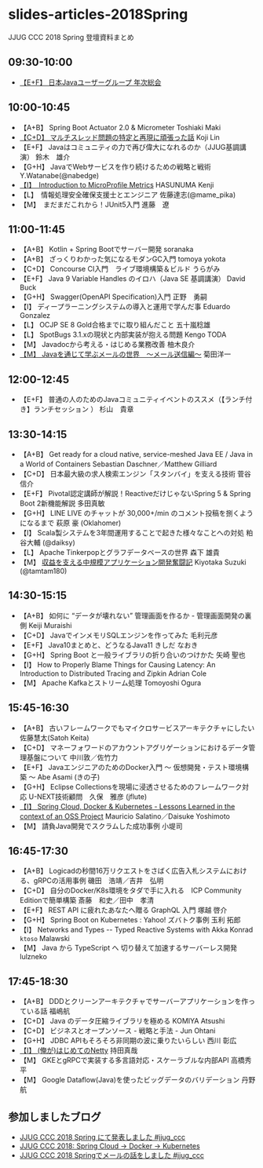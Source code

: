 # slides-articles-2018Spring
JJUG CCC 2018 Spring 登壇資料まとめ

## 09:30-10:00
- [【E+F】 日本Javaユーザーグループ 年次総会](https://www.slideshare.net/jjug/java-2018-98886645)

## 10:00-10:45
- 【A+B】 Spring Boot Actuator 2.0 & Micrometer Toshiaki Maki
- [【C+D】 マルチスレッド問題の特定と再現に頑張った話](https://www.slideshare.net/linecorp/ss-98819155)	Koji Lin
- 【E+F】 Javaはコミュニティの力で再び偉大になれるのか（JJUG基調講演）	鈴木　雄介
- 【G+H】 JavaでWebサービスを作り続けるための戦略と戦術	Y.Watanabe(@nabedge)
- [【I】　Introduction to MicroProfile Metrics](https://www.slideshare.net/khasunuma/microprofile-metrics)	HASUNUMA Kenji
- 【L】　情報処理安全確保支援士とエンジニア	佐藤達志(@mame_pika)
- 【M】　まだまだこれから！JUnit5入門	進藤　遼

## 11:00-11:45
- 【A+B】 Kotlin + Spring Bootでサーバー開発	soranaka
- 【A+B】 ざっくりわかった気になるモダンGC入門	tomoya yokota
- 【C+D】 Concourse CI入門　ライブ環境構築＆ビルド	うらがみ
- 【E+F】 Java 9 Variable Handles のイロハ（Java SE 基調講演）	David Buck
- 【G+H】 Swagger(OpenAPI Specification)入門	正野　勇嗣
- 【I】 ディープラーニングシステムの導入と運用で学んだ事	Eduardo Gonzalez
- 【L】 OCJP SE 8 Gold合格までに取り組んだこと	五十嵐稔雄
- 【L】 SpotBugs 3.1.xの現状と内部実装が抱える問題	Kengo TODA
- 【M】 Javadocから考える・はじめる業務改善	柚木良介
- [【M】 Javaを通じて学ぶメールの世界　～メール送信編～](https://speakerdeck.com/kikutaro/javawotong-zitexue-bumerufalseshi-jie)	菊田洋一

## 12:00-12:45
- 【E+F】 普通の人のためのJavaコミュニティイベントのススメ（【ランチ付き】ランチセッション ）	杉山　貴章

## 13:30-14:15
- 【A+B】 Get ready for a cloud native, service-meshed Java EE / Java in a World of Containers	Sebastian Daschner／Matthew Gilliard
- 【C+D】 日本最大級の求人検索エンジン「スタンバイ」を支える技術	菅谷 信介
- 【E+F】 Pivotal認定講師が解説！ReactiveだけじゃないSpring 5 & Spring Boot 2新機能解説	多田真敏
- 【G+H】 LINE LIVE のチャットが 30,000+/min のコメント投稿を捌くようになるまで	萩原 豪 (Oklahomer)
- 【I】 Scala製システムを3年間運用することで起きた様々なことへの対処	粕谷大輔 (@daiksy)
- 【L】 Apache Tinkerpopとグラフデータベースの世界	森下 雄貴
- 【M】 [収益を支える中規模アプリケーション開発奮闘記](https://www.slideshare.net/tamrin69/jjugccc2018-app-review-postmortem/)	Kiyotaka Suzuki (@tamtam180)

## 14:30-15:15
- 【A+B】 如何に “データが壊れない” 管理画面を作るか - 管理画面開発の裏側	Keiji Muraishi
- 【C+D】 JavaでインメモリSQLエンジンを作ってみた	毛利元彦
- 【E+F】 Java10まとめと、どうなるJava11	きしだ なおき	
- 【G+H】 Spring Boot と一般ライブラリの折り合いのつけかた	矢崎 聖也
- 【I】 How to Properly Blame Things for Causing Latency: An Introduction to Distributed Tracing and Zipkin	Adrian Cole
- 【M】 Apache Kafkaとストリーム処理	Tomoyoshi Ogura

## 15:45-16:30
- 【A+B】 古いフレームワークでもマイクロサービスアーキテクチャにしたい	佐藤慧太(Satoh Keita)
- 【C+D】 マネーフォワードのアカウントアグリゲーションにおけるデータ管理基盤について	中川敦／佐竹力
- 【E+F】 JavaエンジニアのためのDocker入門 〜 仮想開発・テスト環境構築 〜	Abe Asami (きの子)
- 【G+H】 Eclipse Collectionsを現場に浸透させるためのフレームワーク対応	U-NEXT技術顧問　久保　雅彦 (jflute)
- [【I】 Spring Cloud, Docker & Kubernetes - Lessons Learned in the context of an OSS Project](https://www.slideshare.net/salaboy/jjug-ccc-2018-lessons-learned-spring-cloud-docker-kubernetes)	Mauricio Salatino／Daisuke Yoshimoto
- 【M】 請負Java開発でスクラムした成功事例	小堤司

## 16:45-17:30
- 【A+B】 Logicadの秒間16万リクエストをさばく広告入札システムにおける、gRPCの活用事例	磯田　浩靖／吉井　弘明
- 【C+D】 自分のDocker/K8s環境をタダで手に入れる　ICP Community Editionで簡単構築	斎藤　和史／田中　孝清
- 【E+F】 REST API に疲れたあなたへ贈る GraphQL 入門	塚越 啓介
- 【G+H】 Spring Boot on Kubernetes : Yahoo! ズバトク事例	玉利 拓郎
- 【I】 Networks and Types -- Typed Reactive Systems with Akka	Konrad `ktoso` Malawski
- 【M】 Java から TypeScript へ 切り替えて加速するサーバーレス開発	lulzneko

## 17:45-18:30
- 【A+B】 DDDとクリーンアーキテクチャでサーバーアプリケーションを作っている話	福嶋航
- 【C+D】 Java のデータ圧縮ライブラリを極める	KOMIYA Atsushi
- 【C+D】 ビジネスとオープンソース - 戦略と手法 -	Jun Ohtani
- 【G+H】 JDBC APIもそろそろ非同期の波に乗りたいらしい	西川 彰広
- [【I】 (俺が)はじめてのNetty](https://www.slideshare.net/mikeneck/jjug-ccc-2018-spring-i7-netty)	持田真哉
- 【M】 GKEとgRPCで実装する多言語対応・スケーラブルな内部API	高橋秀平
- 【M】 Google Dataflow(Java)を使ったビッグデータのバリデーション	丹野 航

## 参加しましたブログ

- [JJUG CCC 2018 Spring にて発表しました #jjug_ccc](https://mike-neck.hatenadiary.com/entry/2018/05/27/085352)
- [JJUG CCC 2018: Spring Cloud -> Docker -> Kubernetes](https://salaboy.com/2018/05/26/jjug-ccc-2018-spring-cloud-docker-kubernetes/)
- [JJUG CCC 2018 Springでメールの話をしました #jjug_ccc](http://kikutaro777.hatenablog.com/entry/2018/05/27/150504)
